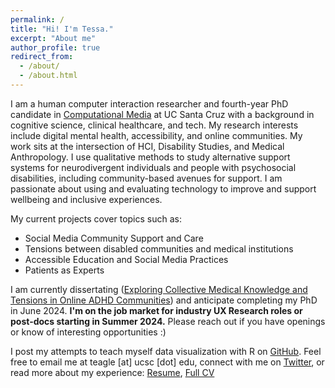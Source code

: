 ```yaml
---
permalink: /
title: "Hi! I'm Tessa."
excerpt: "About me"
author_profile: true
redirect_from: 
  - /about/
  - /about.html
---
```


I am a human computer interaction researcher and fourth-year PhD candidate in <a href="https://www.soe.ucsc.edu/departments/computational-media">Computational Media</a> at UC Santa Cruz with a background in cognitive science, clinical healthcare, and tech. My research interests include digital mental health, accessibility, and online communities. My work sits at the intersection of HCI, Disability Studies, and Medical Anthropology. I use qualitative methods to study alternative support systems for neurodivergent individuals and people with psychosocial disabilities, including community-based avenues for support. I am passionate about using and evaluating technology to improve and support wellbeing and inclusive experiences.

My current projects cover topics such as: 
* Social Media Community Support and Care
* Tensions between disabled communities and medical institutions
* Accessible Education and Social Media Practices
* Patients as Experts

I am currently dissertating ([Exploring Collective Medical Knowledge and Tensions in Online ADHD Communities](https://dl.acm.org/doi/fullHtml/10.1145/3517428.3550409)) and anticipate completing my PhD in June 2024. **I'm on the job market for industry UX Research roles or post-docs starting in Summer 2024.** Please reach out if you have openings or know of interesting opportunities :) 
            
I post my attempts to teach myself data visualization with R on <a href="https://github.com/tessaeagle/TidyTuesday">GitHub</a>. Feel free to email me at teagle [at] ucsc [dot] edu, connect with me on <a href="https://twitter.com/tessuheagle">Twitter</a>, or read more about my experience: <a href="https://drive.google.com/file/d/16Cb6tc5Z5SMfOmOvPqXBGGugh5cX0cy5/view?usp=sharing">Resume</a>, <a href="https://docs.google.com/document/d/1fVXjq2zpsLfV2D0ZVPjSc5PEJuSGxBjOFSl-BDnDwGc/edit?usp=sharing">Full CV</a>
